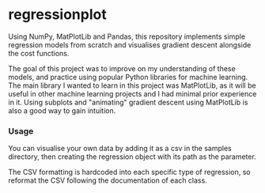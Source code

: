 # regressionplot

Using NumPy, MatPlotLib and Pandas, this repository implements simple regression models from scratch and visualises gradient descent alongside the cost functions.

The goal of this project was to improve on my understanding of these models, and practice using popular Python libraries for machine learning. The main library I wanted to learn in this project was MatPlotLib, as it will be useful in other machine learning projects and I had minimal prior experience in it. Using subplots and "animating" gradient descent using MatPlotLib is also a good way to gain intuition.

### Usage

You can visualise your own data by adding it as a csv in the samples directory, then creating the regression object with its path as the parameter.

The CSV formatting is hardcoded into each specific type of regression, so reformat the CSV following the documentation of each class.
